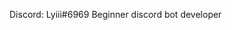 Discord: Lyiii#6969
Beginner discord bot developer

<!---
Lyiii72/Lyiii72 is a ✨ special ✨ repository because its `README.md` (this file) appears on your GitHub profile.
You can click the Preview link to take a look at your changes.
--->
